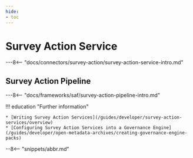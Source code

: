 ```yaml
---
hide:
- toc
---
```


<!-- SPDX-License-Identifier: CC-BY-4.0 -->
<!-- Copyright Contributors to the ODPi Egeria project. -->

# Survey Action Service

---8<-- "docs/connectors/survey-action/survey-action-service-intro.md"

## Survey Action Pipeline

---8<-- "docs/frameworks/saf/survey-action-pipeline-intro.md"

!!! education "Further information"

    * [Writing Survey Action Services](/guides/developer/survey-action-services/overview)
    * [Configuring Survey Action Services into a Governance Engine](/guides/developer/open-metadata-archives/creating-governance-engine-packs)
    
--8<-- "snippets/abbr.md"